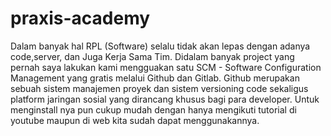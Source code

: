 # praxis-academy

Dalam banyak hal RPL (Software) selalu tidak akan lepas dengan adanya code,server, dan Juga Kerja Sama Tim. Didalam banyak project yang pernah saya lakukan kami mengguakan satu  SCM - Software Configuration Management yang gratis melalui Github dan Gitlab. Github merupakan sebuah sistem manajemen proyek dan sistem versioning code sekaligus platform jaringan sosial yang dirancang khusus bagi para developer. Untuk menginstall nya pun cukup mudah dengan hanya mengikuti tutorial di youtube maupun di web kita sudah dapat menggunakannya.
